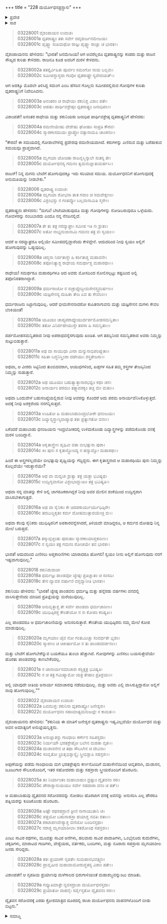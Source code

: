 +++
title = "228 ದುರ್ಯೋಧನಪ್ರಸ್ಥಾನಃ"
+++

<details><summary>ಪ್ರವೇಶ</summary>


।।   ಓಂ ಓಂ ನಮೋ ನಾರಾಯಣಾಯ।।   ಶ್ರೀ ವೇದವ್ಯಾಸಾಯ ನಮಃ ।।

ಶ್ರೀ ಕೃಷ್ಣದ್ವೈಪಾಯನ ವೇದವ್ಯಾಸ ವಿರಚಿತ  

**ಶ್ರೀ ಮಹಾಭಾರತ**

**ಆರಣ್ಯಕ ಪರ್ವ**

**ಘೋಷಯಾತ್ರಾ ಪರ್ವ**

**ಅಧ್ಯಾಯ 228**

</details>


<details><summary>ಸಾರ</summary>

ಗೋವುಗಳನ್ನು ಎಣಿಸಲು ಹೋಗುತ್ತೇವೆಂದು ದುರ್ಯೋಧನನು ಹೇಳಲು ಧೃತರಾಷ್ಟ್ರನು ಅಲ್ಲಿ ಹತ್ತಿರದಲ್ಲಿ ಪಾಂಡವರು ವಾಸಿಸುತ್ತಿರುವುದರಿಂದ ಬೇರೆ ಯಾರನ್ನಾದರೂ ಕಳುಹಿಸಲು ಸೂಚಿಸುವುದು (1-17). ಅಲ್ಲಿ ಅನಾರ್ಯ ಸಮಾಚಾರವು ನಡೆಯುವುದಿಲ್ಲ, ಮತ್ತು ಅವರು ಎಲ್ಲಿ ವಾಸಿಸುತ್ತಿದ್ದಾರೋ ಅಲ್ಲಿಗೆ ನಾವು ಹೋಗುವುದಿಲ್ಲವೆಂದು ಶಕುನಿಯು ಭರವಸೆಯಿತ್ತನಂತರ ಧೃತರಾಷ್ಟ್ರನು ಒಪ್ಪಿಕೊಳ್ಳುವುದು (18-22). ದುರ್ಯೋಧನನು ತನ್ನ ಆಪ್ತರು, ಪುರಜನರು ಮತ್ತು ಸೇನೆಯೊಡನೆ ದ್ವೈತವನ ಸರೋವರದತ್ತ ಪ್ರಯಾಣಿಸಿದುದು (23-29).

</details>


> 03228001 ವೈಶಂಪಾಯನ ಉವಾಚ।  
03228001a ಧೃತರಾಷ್ಟ್ರಂ ತತಃ ಸರ್ವೇ ದದೃಶುರ್ಜನಮೇಜಯ।  
03228001c ಪೃಷ್ಟ್ವಾ ಸುಖಮಥೋ ರಾಜ್ಞಃ ಪೃಷ್ಟ್ವಾ ರಾಜ್ಞಾ ಚ ಭಾರತ।।

ವೈಶಂಪಾಯನನು ಹೇಳಿದನು: “ಭಾರತ! ಜನಮೇಜಯ! ಆಗ ಅವರೆಲ್ಲರೂ ಧೃತರಾಷ್ಟ್ರನನ್ನು ಕಂಡರು ಮತ್ತು ರಾಜನ ಸೌಖ್ಯದ ಕುರಿತು ಕೇಳಿದರು. ರಾಜನೂ ಕೂಡ ಅವರಿಗೆ ಮರಳಿ ಕೇಳಿದನು.

> 03228002a ತತಸ್ತೈರ್ವಿಹಿತಃ ಪೂರ್ವಂ ಸಮಂಗೋ ನಾಮ ಬಲ್ಲವಃ।   
03228002c ಸಮೀಪಸ್ಥಾಸ್ತದಾ ಗಾವೋ ಧೃತರಾಷ್ಟ್ರೇ ನ್ಯವೇದಯತ್।।

ಆಗ ಅದಕ್ಕೂ ಮೊದಲೇ ತಿಳಿಸಿದ್ದ ಸಮಂಗ ಎಂಬ ಹೆಸರಿನ ಗೊಲ್ಲನು ಸಮೀಪದಲ್ಲಿರುವ ಗೋವುಗಳ ಕುರಿತು ಧೃತರಾಷ್ಟ್ರನಿಗೆ ನಿವೇದಿಸಿದನು.

> 03228003a ಅನಂತರಂ ಚ ರಾಧೇಯಃ ಶಕುನಿಶ್ಚ ವಿಶಾಂ ಪತೇ।  
03228003c ಆಹತುಃ ಪಾರ್ಥಿವಶ್ರೇಷ್ಠಂ ಧೃತರಾಷ್ಟ್ರಂ ಜನಾಧಿಪಂ।।

ವಿಶಾಂಪತೇ! ಅನಂತರ ರಾಧೇಯ ಮತ್ತು ಶಕುನಿಯರು ಜನಾಧಿಪ ಪಾರ್ಥಿವಶ್ರೇಷ್ಠ ಧೃತರಾಷ್ಟ್ರನಿಗೆ ಹೇಳಿದರು:

> 03228004a ರಮಣೀಯೇಷು ದೇಶೇಷು ಘೋಷಾಃ ಸಂಪ್ರತಿ ಕೌರವ।  
03228004c ಸ್ಮಾರಣಾಸಮಯಃ ಪ್ರಾಪ್ತೋ ವತ್ಸಾನಾಮಪಿ ಚಾಂಕನಂ।।

“ಕೌರವ! ಈ ಸಮಯದಲ್ಲಿ ಗೋಶಾಲೆಗಳಿದ್ದ ಪ್ರದೇಶವು ರಮಣೀಯವಾಗಿದೆ. ಕರುಗಳನ್ನು ಎಣಿಸುವ ಮತ್ತು ಬರೆಹಾಕುವ ಸಮಯವೂ ಪ್ರಾಪ್ತವಾಗಿದೆ.

> 03228005a ಮೃಗಯಾ ಚೋಚಿತಾ ರಾಜನ್ನಸ್ಮಿನ್ಕಾಲೇ ಸುತಸ್ಯ ತೇ।  
03228005c ದುರ್ಯೋಧನಸ್ಯ ಗಮನಂ ತ್ವಮನುಜ್ಞಾತುಮರ್ಹಸಿ।।

ರಾಜನ್! ನಿನ್ನ ಮಗನು ಬೇಟೆಗೆ ಹೋಗುವುದಕ್ಕೂ ಇದು ಸರಿಯಾದ ಸಮಯ. ದುರ್ಯೋಧನನಿಗೆ ಹೋಗುವುದಕ್ಕೆ ಅನುಮತಿಯನ್ನು ನೀಡಬೇಕು.”

> 03228006 ಧೃತರಾಷ್ಟ್ರ ಉವಾಚ।  
03228006a ಮೃಗಯಾ ಶೋಭನಾ ತಾತ ಗವಾಂ ಚ ಸಮವೇಕ್ಷಣಂ।  
03228006c ವಿಶ್ರಂಭಸ್ತು ನ ಗಂತವ್ಯೋ ಬಲ್ಲವಾನಾಮಿತಿ ಸ್ಮರೇ।।

ಧೃತರಾಷ್ಟ್ರನು ಹೇಳಿದನು: “ಮಗೂ! ಬೇಟೆಯಾಡುವುದೂ ಮತ್ತು ಗೋವುಗಳನ್ನು ನೋಡಿಬರುವುದೂ ಒಳ್ಳೆಯದು. ಗೋವಳರನ್ನು ನಂಬಬಾರದು ಎಂದೂ ನನ್ನ ನೆನಪಿನಲ್ಲಿದೆ.

> 03228007a ತೇ ತು ತತ್ರ ನರವ್ಯಾಘ್ರಾಃ ಸಮೀಪ ಇತಿ ನಃ ಶ್ರುತಂ।  
03228007c ಅತೋ ನಾಭ್ಯನುಜಾನಾಮಿ ಗಮನಂ ತತ್ರ ವಃ ಸ್ವಯಂ।।

ಆದರೆ ಆ ನರವ್ಯಾಘ್ರರೂ ಅಲ್ಲಿಯೇ ಸಮೀಪದಲ್ಲಿದ್ದಾರೆಂದು ಕೇಳಿದ್ದೇನೆ. ಆದುದರಿಂದ ನೀವು ಸ್ವಯಂ ಅಲ್ಲಿಗೆ ಹೋಗುವುದನ್ನು ಒಪ್ಪುವುದಿಲ್ಲ.

> 03228008a ಚದ್ಮನಾ ನಿರ್ಜಿತಾಸ್ತೇ ಹಿ ಕರ್ಶಿತಾಶ್ಚ ಮಹಾವನೇ।  
03228008c ತಪೋನಿತ್ಯಾಶ್ಚ ರಾಧೇಯ ಸಮರ್ಥಾಶ್ಚ ಮಹಾರಥಾಃ।।

ರಾಧೇಯ! ಸಮರ್ಥರೂ ಮಹಾರಥಿಗಳೂ ಆದ ಅವರು ಮೋಸದಿಂದ ಸೋಲಿಸಲ್ಪಟ್ಟು ಕಷ್ಟದಿಂದ ಅಲ್ಲಿ ತಪೋನಿರತರಾಗಿದ್ದಾರೆ.

> 03228009a ಧರ್ಮರಾಜೋ ನ ಸಂಕ್ರುಧ್ಯೇದ್ಭೀಮಸೇನಸ್ತ್ವಮರ್ಷಣಃ।  
03228009c ಯಜ್ಞಸೇನಸ್ಯ ದುಹಿತಾ ತೇಜ ಏವ ತು ಕೇವಲಂ।।

ಧರ್ಮರಾಜನು ಸಿಟ್ಟಾಗುವುದಿಲ್ಲ. ಆದರೆ ಭೀಮಸೇನನಾದರೋ ಕುಪಿತನಾಗುವನು ಮತ್ತು ಯಜ್ಞಸೇನನ ಮಗಳು ಕೇವಲ ಬೆಂಕಿಯಂತೆ!

> 03228010a ಯೂಯಂ ಚಾಪ್ಯಪರಾಧ್ಯೇಯುರ್ದರ್ಪಮೋಹಸಮನ್ವಿತಾಃ।   
03228010c ತತೋ ವಿನಿರ್ದಹೇಯುಸ್ತೇ ತಪಸಾ ಹಿ ಸಮನ್ವಿತಾಃ।।

ದರ್ಪಮೋಹಸಮನ್ವಿತರಾದ ನೀವು ಅಪರಾಧವನ್ನೆಸಗುವುದು ಖಂಡಿತ. ಆಗ ತಪಸ್ಸಿನಿಂದ ಸಮನ್ವಿತರಾದ ಅವರು ನಿಮ್ಮನ್ನು ಸುಟ್ಟುಬಿಡುತ್ತಾರೆ.

> 03228011a ಅಥ ವಾ ಸಾಯುಧಾ ವೀರಾ ಮನ್ಯುನಾಭಿಪರಿಪ್ಲುತಾಃ।  
03228011c ಸಹಿತಾ ಬದ್ಧನಿಸ್ತ್ರಿಂಶಾ ದಹೇಯುಃ ಶಸ್ತ್ರತೇಜಸಾ।।

ಅಥವಾ, ಆ ವೀರರು ಸಿಟ್ಟಿನಿಂದ ತುಂಬಿದವರಾಗಿ, ಆಯುಧಗಳಿಂದ, ಖಡ್ಗಗಳ ಸಹಿತ ತಮ್ಮ ಶಸ್ತ್ರಗಳ ತೇಜಸ್ಸಿನಿಂದ ನಿಮ್ಮನ್ನು ಸುಡುತ್ತಾರೆ.

> 03228012a ಅಥ ಯೂಯಂ ಬಹುತ್ವಾತ್ತಾನಾರಭಧ್ವಂ ಕಥಂ ಚನ।  
03228012c ಅನಾರ್ಯಂ ಪರಮಂ ತತ್ಸ್ಯಾದಶಕ್ಯಂ ತಚ್ಚ ಮೇ ಮತಂ।।

ಅಥವಾ ಒಂದುವೇಳೆ ಬಹುಸಂಖ್ಯೆಯಲ್ಲಿರುವ ನೀವು ಅವರನ್ನು ಕೊಂದರೆ ಅದು ಪರಮ ಅನಾರ್ಯವೆನಿಸಿಕೊಳ್ಳುತ್ತದೆ. ಅದಕ್ಕೆ ನೀವು ಅಶಕ್ತರೆಂದು ನನಗನ್ನಿಸುತ್ತದೆ.

> 03228013a ಉಷಿತೋ ಹಿ ಮಹಾಬಾಹುರಿಂದ್ರಲೋಕೇ ಧನಂಜಯಃ।  
03228013c ದಿವ್ಯಾನ್ಯಸ್ತ್ರಾಣ್ಯವಾಪ್ಯಾಥ ತತಃ ಪ್ರತ್ಯಾಗತೋ ವನಂ।।

ಏಕೆಂದರೆ ಮಹಾಬಾಹು ಧನಂಜಯನು ಇಂದ್ರಲೋಕದಲ್ಲಿ ಉಳಿದುಕೊಂಡು ದಿವ್ಯಾಸ್ತ್ರಗಳನ್ನು ಪಡೆದುಕೊಂಡು ವನಕ್ಕೆ ಮರಳಿ ಬಂದಿದ್ದಾನೆ.

> 03228014a ಅಕೃತಾಸ್ತ್ರೇಣ ಪೃಥಿವೀ ಜಿತಾ ಬೀಭತ್ಸುನಾ ಪುರಾ।  
03228014c ಕಿಂ ಪುನಃ ಸ ಕೃತಾಸ್ತ್ರೋಽದ್ಯ ನ ಹನ್ಯಾದ್ವೋ ಮಹಾರಥಃ।।

ಹಿಂದೆ ಈ ಅಸ್ತ್ರಗಳಿಲ್ಲದೆಯೇ ಬೀಭತ್ಸುವು ಪೃಥ್ವಿಯನ್ನು ಗೆದ್ದಿದ್ದನು. ಈಗ ಕೃತಾಸ್ತ್ರನಾದ ಆ ಮಹಾರಥಿಯು ಪುನಃ ನಿಮ್ಮನ್ನು ಕೊಲ್ಲದೆಯೇ ಇರುತ್ತಾನೆಯೇ?

> 03228015a ಅಥ ವಾ ಮದ್ವಚಃ ಶ್ರುತ್ವಾ ತತ್ರ ಯತ್ತಾ ಭವಿಷ್ಯಥ।  
03228015c ಉದ್ವಿಗ್ನವಾಸೋ ವಿಶ್ರಂಭಾದ್ದುಃಖಂ ತತ್ರ ಭವಿಷ್ಯತಿ।।

ಆಥವಾ ನನ್ನ ಮಾತನ್ನು ಕೇಳಿ ಅಲ್ಲಿ ಜಾಗರೂಕರಾಗಿದ್ದರೆ ನೀವು ಅವರ ಮೇಲಿನ ಶಂಕೆಯಿಂದ ಉದ್ವಿಗ್ನರಾಗಿ ವಾಸಿಸಬೇಕಾಗುತ್ತದೆ.

> 03228016a ಅಥ ವಾ ಸೈನಿಕಾಃ ಕೇ ಚಿದಪಕುರ್ಯುರ್ಯುಧಿಷ್ಠಿರೇ।  
03228016c ತದಬುದ್ಧಿಕೃತಂ ಕರ್ಮ ದೋಷಮುತ್ಪಾದಯೇಚ್ಚ ವಃ।।

ಅಥವಾ ಕೆಲವು ಸೈನಿಕರು ಯುಧಿಷ್ಠಿರನಿಗೆ ಅಪಕಾರವನ್ನೆಸಗಿದರೆ, ತಿಳಿಯದೇ ಮಾಡಿದ್ದರೂ, ಆ ಕರ್ಮದ ದೋಷವು ನಿನ್ನ ಮೇಲೆ ಬರುತ್ತದೆ.

> 03228017a ತಸ್ಮಾದ್ಗಚ್ಚಂತು ಪುರುಷಾಃ ಸ್ಮಾರಣಾಯಾಪ್ತಕಾರಿಣಃ।  
03228017c ನ ಸ್ವಯಂ ತತ್ರ ಗಮನಂ ರೋಚಯೇ ತವ ಭಾರತ।।

ಭಾರತ! ಆದುದರಿಂದ ಎಣಿಸಲು ಆಪ್ತಕಾರಿಣಿಗಳು ಯಾರಾದರೂ ಹೋಗಲಿ! ಸ್ವಯಂ ನೀನು ಅಲ್ಲಿಗೆ ಹೋಗುವುದು ನನಗೆ ಇಷ್ಟವಾಗುವುದಿಲ್ಲ.”

> 03228018 ಶಕುನಿರುವಾಚ।  
03228018a ಧರ್ಮಜ್ಞಃ ಪಾಂಡವೋ ಜ್ಯೇಷ್ಠಃ ಪ್ರತಿಜ್ಞಾತಂ ಚ ಸಂಸದಿ।   
03228018c ತೇನ ದ್ವಾದಶ ವರ್ಷಾಣಿ ವಸ್ತವ್ಯಾನೀತಿ ಭಾರತ।।

ಶಕುನಿಯು ಹೇಳಿದನು: “ಭಾರತ! ಜ್ಯೇಷ್ಠ ಪಾಂಡವನು ಧರ್ಮಜ್ಞ ಮತ್ತು ಹನ್ನೆರಡು ವರ್ಷಗಳು ವನದಲ್ಲಿ ವಾಸಿಸುತ್ತೇನೆಂದು ಮಾಡಿದ ಪ್ರತಿಜ್ಞೆಯನ್ನು ಮರೆಯುವುದಿಲ್ಲ.

> 03228019a ಅನುವೃತ್ತಾಶ್ಚ ತೇ ಸರ್ವೇ ಪಾಂಡವಾ ಧರ್ಮಚಾರಿಣಃ।  
03228019c ಯುಧಿಷ್ಠಿರಶ್ಚ ಕೌಂತೇಯೋ ನ ನಃ ಕೋಪಂ ಕರಿಷ್ಯತಿ।।

ಎಲ್ಲ ಪಾಂಡವರೂ ಆ ಧರ್ಮಚಾರಿಣಿಯನ್ನು ಅನುಸರಿಸುತ್ತಾರೆ. ಕೌಂತೇಯ ಯುಧಿಷ್ಠಿರನು ನಮ್ಮ ಮೇಲೆ ಕೋಪ ಮಾಡುವುದಿಲ್ಲ.

> 03228020a ಮೃಗಯಾಂ ಚೈವ ನೋ ಗಂತುಮಿಚ್ಚಾ ಸಂವರ್ಧತೇ ಭೃಶಂ।  
03228020c ಸ್ಮಾರಣಂ ಚ ಚಿಕೀರ್ಷಾಮೋ ನ ತು ಪಾಂಡವದರ್ಶನಂ।।

ಮತ್ತು ಬೇಟೆಗೆ ಹೋಗಬೇಕೆನ್ನುವ ಬಯಕೆಯೂ ತುಂಬಾ ಹೆಚ್ಚಾಗಿದೆ. ಗೋವುಗಳನ್ನು ಎಣಿಸಲು ಬಯಸುತ್ತೇವೆಯೇ ಹೊರತು ಪಾಂಡವರನ್ನು ಕಾಣಬೇಕೆಂದಲ್ಲ.

> 03228021a ನ ಚಾನಾರ್ಯಸಮಾಚಾರಃ ಕಶ್ಚಿತ್ತತ್ರ ಭವಿಷ್ಯತಿ।  
03228021c ನ ಚ ತತ್ರ ಗಮಿಷ್ಯಾಮೋ ಯತ್ರ ತೇಷಾಂ ಪ್ರತಿಶ್ರಯಃ।।

ಅಲ್ಲಿ ಯಾವುದೇ ರೀತಿಯ ಅನಾರ್ಯ ಸಮಾಚಾರವು ನಡೆಯುವುದಿಲ್ಲ. ಮತ್ತು ಅವರು ಎಲ್ಲಿ ವಾಸಿಸುತ್ತಿದ್ದಾರೋ ಅಲ್ಲಿಗೆ ನಾವು ಹೋಗುವುದಿಲ್ಲ.””

> 03228022 ವೈಶಂಪಾಯನ ಉವಾಚ।   
03228022a ಏವಮುಕ್ತಃ ಶಕುನಿನಾ ಧೃತರಾಷ್ಟ್ರೋ ಜನೇಶ್ವರಃ।  
03228022c ದುರ್ಯೋಧನಂ ಸಹಾಮಾತ್ಯಮನುಜಜ್ಞೇ ನ ಕಾಮತಃ।।

ವೈಶಂಪಾಯನನು ಹೇಳಿದನು: “ಶಕುನಿಯ ಈ ಮಾತಿಗೆ ಜನೇಶ್ವರ ಧೃತರಾಷ್ಟ್ರನು ಇಷ್ವವಿಲ್ಲದೆಯೇ ದುರ್ಯೋಧನ ಮತ್ತು ಅವನ ಅಮಾತ್ಯರಿಗೆ ಅನುಜ್ಞೆಯನ್ನಿತ್ತನು.

> 03228023a ಅನುಜ್ಞಾತಸ್ತು ಗಾಂಧಾರಿಃ ಕರ್ಣೇನ ಸಹಿತಸ್ತದಾ।   
03228023c ನಿರ್ಯಯೌ ಭರತಶ್ರೇಷ್ಠೋ ಬಲೇನ ಮಹತಾ ವೃತಃ।।  
03228024a ದುಃಶಾಸನೇನ ಚ ತಥಾ ಸೌಬಲೇನ ಚ ದೇವಿನಾ।  
03228024c ಸಂವೃತೋ ಭ್ರಾತೃಭಿಶ್ಚಾನ್ಯೈಃ ಸ್ತ್ರೀಭಿಶ್ಚಾಪಿ ಸಹಸ್ರಶಃ।।

ಅಪ್ಪಣೆಯನ್ನು ಪಡೆದು ಗಾಂಧಾರಿಯ ಮಗ ಭರತಶ್ರೇಷ್ಠನು ಕರ್ಣನೊಂದಿಗೆ ಮಹಾಸೇನೆಯಿಂದ ಆವೃತನಾಗಿ, ದುಃಶಾಸನ, ಜೂಜುಗಾರ ಸೌಬಲರೊಂದಿಗೆ, ಇತರ ಸಹೋದರರು ಮತ್ತು ಸಹಸ್ರಾರು ಸ್ತ್ರೀಯರೊಂದಿಗೆ ಹೊರಟನು.

> 03228025a ತಂ ನಿರ್ಯಾಂತಂ ಮಹಾಬಾಹುಂ ದ್ರಷ್ಟುಂ ದ್ವೈತವನಂ ಸರಃ।  
03228025c ಪೌರಾಶ್ಚಾನುಯಯುಃ ಸರ್ವೇ ಸಹದಾರಾ ವನಂ ಚ ತತ್।।

ಆ ಮಹಾಬಾಹುವು ದ್ವೈತವನದ ಸರೋವರವನ್ನು ನೋಡಲು ಹೊರಟಾಗ ವನಕ್ಕೆ ಅವನನ್ನು ಅನುಸರಿಸಿ ಎಲ್ಲ ಪೌರರೂ ಪತ್ನಿಯರನ್ನು ಕೂಡಿಕೊಂಡು ಹೊರಟರು.

> 03228026a ಅಷ್ಟೌ ರಥಸಹಸ್ರಾಣಿ ತ್ರೀಣಿ ನಾಗಾಯುತಾನಿ ಚ।  
03228026c ಪತ್ತಯೋ ಬಹುಸಾಹಸ್ರಾ ಹಯಾಶ್ಚ ನವತಿಃ ಶತಾಃ।।  
03228027a ಶಕಟಾಪಣವೇಶ್ಯಾಶ್ಚ ವಣಿಜೋ ಬಂದಿನಸ್ತಥಾ।  
03228027c ನರಾಶ್ಚ ಮೃಗಯಾಶೀಲಾಃ ಶತಶೋಽಥ ಸಹಸ್ರಶಃ।।

ಎಂಟು ಸಾವಿರ ರಥಗಳು, ಮೂವತ್ತು ಸಾವಿರ ಆನೆಗಳು, ಹಲವಾರು ಸಾವಿರ ಪಾದಾತಿಗಳು, ಒಂಭೈನೂರು ಕುದುರೆಗಳು, ಚಕ್ಕಡಿಗಳು, ಮಾರಾಟದ ಗಾಡಿಗಳು, ವೇಶ್ಯೆಯರು, ವರ್ತಕರು, ಬಂದಿಗಳು, ಮತ್ತು ನೂರಾರು ಸಹಸ್ರಾರು ಮೃಗಯಾಶೀಲ ಜನರು ಸೇರಿದ್ದರು.

> 03228028a ತತಃ ಪ್ರಯಾಣೇ ನೃಪತೇಃ ಸುಮಹಾನಭವತ್ಸ್ವನಃ।  
03228028c ಪ್ರಾವೃಷೀವ ಮಹಾವಾಯೋರುದ್ಧತಸ್ಯ ವಿಶಾಂ ಪತೇ।।

ವಿಶಾಂಪತೇ! ಆ ನೃಪತಿಯ ಪ್ರಯಾಣವು ಮಳೆಗಾಲದ ಭಿರುಗಾಳಿಯಂತೆ ಮಹಾಶಬ್ಧವನ್ನುಂಟು ಮಾಡಿತು.

> 03228029a ಗವ್ಯೂತಿಮಾತ್ರೇ ನ್ಯವಸದ್ರಾಜಾ ದುರ್ಯೋಧನಸ್ತದಾ।  
03228029c ಪ್ರಯಾತೋ ವಾಹನೈಃ ಸರ್ವೈಸ್ತತೋ ದ್ವೈತವನಂ ಸರಃ।।

ದ್ವೈತವನ ಸರೋವರಕ್ಕೆ ಎರಡು ಕ್ರೋಶಮಾತ್ರದ ದೂರದಲ್ಲಿ ರಾಜಾ ದುರ್ಯೋಧನನು ವಾಹನಗಳೊಂದಿಗೆ ಬೀಡು ಬಿಟ್ಟನು.”

<details><summary>ಸಮಾಪ್ತಿ</summary>


ಇತಿ ಶ್ರೀ ಮಹಾಭಾರತೇ ಆರಣ್ಯಕ ಪರ್ವಣಿ ಘೋಷಯಾತ್ರಾ ಪರ್ವಣಿ ದುರ್ಯೋಧನಪ್ರಸ್ಥಾನೇ ಅಷ್ಟವಿಂಶತ್ಯಾಧಿಕದ್ವಿಶತತಮೋಽಧ್ಯಾಯಃ।  
ಇದು ಮಹಾಭಾರತದ ಆರಣ್ಯಕ ಪರ್ವದಲ್ಲಿ ಘೋಷಯಾತ್ರಾ ಪರ್ವದಲ್ಲಿ ದುರ್ಯೋಧನಪ್ರಸ್ಥಾನದಲ್ಲಿ ಇನ್ನೂರಾಇಪ್ಪತ್ತೆಂಟನೆಯ ಅಧ್ಯಾಯವು.


</details>
